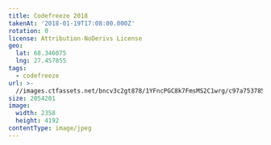 ```yaml
---
title: Codefreeze 2018
takenAt: '2018-01-19T17:08:00.000Z'
rotation: 0
license: Attribution-NoDerivs License
geo:
  lat: 68.346075
  lng: 27.457855
tags:
  - codefreeze
url: >-
  //images.ctfassets.net/bncv3c2gt878/1YFncPGC8k7FmsMS2C1wrg/c97a7537854285b3edf305622586acd1/codefreeze-2018_38902656415_o
size: 2054201
image:
  width: 2358
  height: 4192
contentType: image/jpeg
---
```


